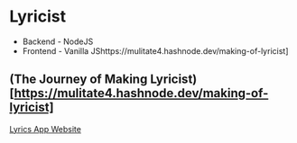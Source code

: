 # Lyricist
- Backend - NodeJS
- Frontend - Vanilla JShttps://mulitate4.hashnode.dev/making-of-lyricist]

## (The Journey of Making Lyricist)[https://mulitate4.hashnode.dev/making-of-lyricist]

[Lyrics App Website](https://mulitate4.github.io/j_lyrics_app)
